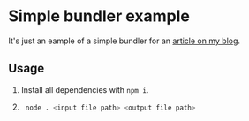 # Simple bundler example

It's just an eample of a simple bundler for an [article on my blog](https://blog.comandeer.pl/tworzymy-wlasny-bundler.html).

## Usage

1. Install all dependencies with `npm i`.

2. ```bash
    node . <input file path> <output file path>
    ```

    

